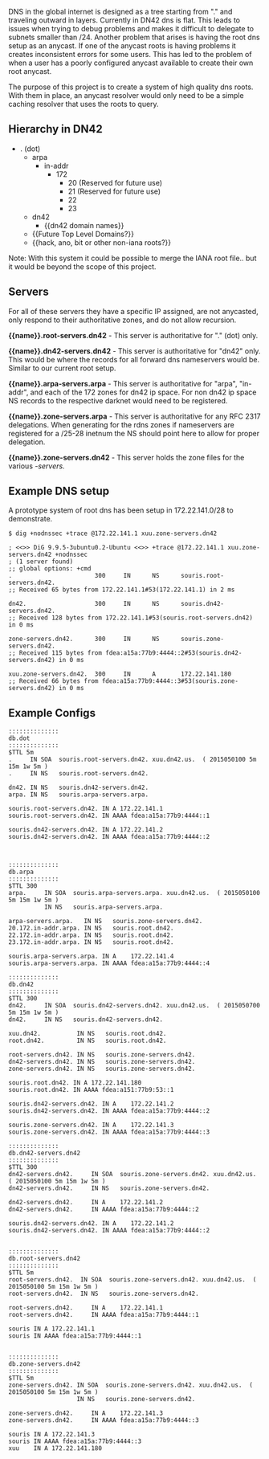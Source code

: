 DNS in the global internet is designed as a tree starting from "." and traveling outward in layers. Currently in DN42 dns is flat. This leads to issues when trying to debug problems and makes it difficult to delegate to subnets smaller than /24. Another problem that arises is having the root dns setup as an anycast. If one of the anycast roots is having problems it creates inconsistent errors for some users. This has led to the problem of when a user has a poorly configured anycast available to create their own root anycast. 

The purpose of this project is to create a system of high quality dns roots. With them in place, an anycast resolver would only need to be a simple caching resolver that uses the roots to query. 

## Hierarchy in DN42

 - . (dot)
   - arpa
     - in-addr
       - 172
           - 20 (Reserved for future use)
           - 21 (Reserved for future use)
           - 22
           - 23
   - dn42
     - {{dn42 domain names}}
   - {{Future Top Level Domains?}}
   - {{hack, ano, bit or other non-iana roots?}}

Note: With this system it could be possible to merge the IANA root file.. but it would be beyond the scope of this project. 

## Servers

For all of these servers they have a specific IP assigned, are not anycasted, only respond to their authoritative zones, and do not allow recursion. 

**{{name}}.root-servers.dn42** - This server is authoritative for "." (dot) only.

**{{name}}.dn42-servers.dn42** - This server is authoritative for "dn42" only. This would be where the records for all forward dns nameservers would be. Similar to our current root setup.

**{{name}}.arpa-servers.arpa** - This server is authoritative for "arpa", "in-addr", and each of the 172 zones for dn42 ip space. For non dn42 ip space NS records to the respective darknet would need to be registered. 

**{{name}}.zone-servers.arpa** - This server is authoritative for any RFC 2317 delegations. When generating for the rdns zones if nameservers are registered for a /25-28 inetnum the NS should point here to allow for proper delegation.

**{{name}}.zone-servers.dn42** - This server holds the zone files for the various *-servers.* 

## Example DNS setup

A prototype system of root dns has been setup in 172.22.141.0/28 to demonstrate.

```
$ dig +nodnssec +trace @172.22.141.1 xuu.zone-servers.dn42

; <<>> DiG 9.9.5-3ubuntu0.2-Ubuntu <<>> +trace @172.22.141.1 xuu.zone-servers.dn42 +nodnssec
; (1 server found)
;; global options: +cmd
.                       300     IN      NS      souris.root-servers.dn42.
;; Received 65 bytes from 172.22.141.1#53(172.22.141.1) in 2 ms

dn42.                   300     IN      NS      souris.dn42-servers.dn42.
;; Received 128 bytes from 172.22.141.1#53(souris.root-servers.dn42) in 0 ms

zone-servers.dn42.      300     IN      NS      souris.zone-servers.dn42.
;; Received 115 bytes from fdea:a15a:77b9:4444::2#53(souris.dn42-servers.dn42) in 0 ms

xuu.zone-servers.dn42.  300     IN      A       172.22.141.180
;; Received 66 bytes from fdea:a15a:77b9:4444::3#53(souris.zone-servers.dn42) in 0 ms

```


## Example Configs

```
::::::::::::::
db.dot
::::::::::::::
$TTL 5m
.     IN SOA  souris.root-servers.dn42. xuu.dn42.us.  ( 2015050100 5m 15m 1w 5m )
.     IN NS   souris.root-servers.dn42.

dn42. IN NS   souris.dn42-servers.dn42.
arpa. IN NS   souris.arpa-servers.arpa.

souris.root-servers.dn42. IN A 172.22.141.1
souris.root-servers.dn42. IN AAAA fdea:a15a:77b9:4444::1

souris.dn42-servers.dn42. IN A 172.22.141.2
souris.dn42-servers.dn42. IN AAAA fdea:a15a:77b9:4444::2



::::::::::::::
db.arpa
::::::::::::::
$TTL 300
arpa.     IN SOA  souris.arpa-servers.arpa. xuu.dn42.us.  ( 2015050100 5m 15m 1w 5m )
          IN NS   souris.arpa-servers.arpa. 

arpa-servers.arpa.   IN NS   souris.zone-servers.dn42.
20.172.in-addr.arpa. IN NS   souris.root.dn42.
22.172.in-addr.arpa. IN NS   souris.root.dn42.
23.172.in-addr.arpa. IN NS   souris.root.dn42.

souris.arpa-servers.arpa. IN A    172.22.141.4
souris.arpa-servers.arpa. IN AAAA fdea:a15a:77b9:4444::4

::::::::::::::
db.dn42
::::::::::::::
$TTL 300
dn42.     IN SOA  souris.dn42-servers.dn42. xuu.dn42.us.  ( 2015050700 5m 15m 1w 5m )
dn42.     IN NS   souris.dn42-servers.dn42. 

xuu.dn42.          IN NS   souris.root.dn42.
root.dn42.         IN NS   souris.root.dn42.

root-servers.dn42. IN NS   souris.zone-servers.dn42.
dn42-servers.dn42. IN NS   souris.zone-servers.dn42.
zone-servers.dn42. IN NS   souris.zone-servers.dn42.

souris.root.dn42. IN A 172.22.141.180
souris.root.dn42. IN AAAA fdea:a151:77b9:53::1

souris.dn42-servers.dn42. IN A    172.22.141.2
souris.dn42-servers.dn42. IN AAAA fdea:a15a:77b9:4444::2

souris.zone-servers.dn42. IN A    172.22.141.3
souris.zone-servers.dn42. IN AAAA fdea:a15a:77b9:4444::3

::::::::::::::
db.dn42-servers.dn42
::::::::::::::
$TTL 300
dn42-servers.dn42.     IN SOA  souris.zone-servers.dn42. xuu.dn42.us.  ( 2015050100 5m 15m 1w 5m )
dn42-servers.dn42.     IN NS   souris.zone-servers.dn42. 

dn42-servers.dn42.     IN A    172.22.141.2
dn42-servers.dn42.     IN AAAA fdea:a15a:77b9:4444::2

souris.dn42-servers.dn42. IN A    172.22.141.2
souris.dn42-servers.dn42. IN AAAA fdea:a15a:77b9:4444::2


::::::::::::::
db.root-servers.dn42
::::::::::::::
$TTL 5m
root-servers.dn42.  IN SOA  souris.zone-servers.dn42. xuu.dn42.us.  ( 2015050100 5m 15m 1w 5m )
root-servers.dn42.  IN NS   souris.zone-servers.dn42.

root-servers.dn42.     IN A    172.22.141.1
root-servers.dn42.     IN AAAA fdea:a15a:77b9:4444::1

souris IN A 172.22.141.1
souris IN AAAA fdea:a15a:77b9:4444::1


::::::::::::::
db.zone-servers.dn42
::::::::::::::
$TTL 5m
zone-servers.dn42. IN SOA  souris.zone-servers.dn42. xuu.dn42.us.  ( 2015050100 5m 15m 1w 5m )
                   IN NS   souris.zone-servers.dn42. 

zone-servers.dn42.     IN A    172.22.141.3
zone-servers.dn42.     IN AAAA fdea:a15a:77b9:4444::3

souris IN A 172.22.141.3
souris IN AAAA fdea:a15a:77b9:4444::3
xuu    IN A 172.22.141.180
```
